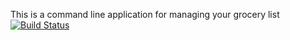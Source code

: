 This is a command line application for managing your grocery list
[![Build Status](https://travis-ci.org/eBagaoisan/MyGroceries.svg?branch=master)](https://travis-ci.org/eBagaoisan/MyGroceries)

